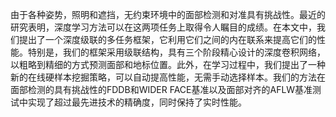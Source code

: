 由于各种姿势，照明和遮挡，无约束环境中的面部检测和对准具有挑战性。最近的研究表明，深度学习方法可以在这两项任务上取得令人瞩目的成绩。在本文中，我们提出了一个深度级联的多任务框架，它利用它们之间的内在联系来提高它们的性能。特别是，我们的框架采用级联结构，具有三个阶段精心设计的深度卷积网络，以粗略到精细的方式预测面部和地标位置。此外，在学习过程中，我们提出了一种新的在线硬样本挖掘策略，可以自动提高性能，无需手动选择样本。我们的方法在面部检测的具有挑战性的FDDB和WIDER FACE基准以及面部对齐的AFLW基准测试中实现了超过最先进技术的精确度，同时保持了实时性能。
